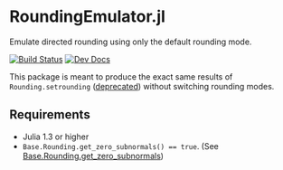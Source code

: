# RoundingEmulator.jl

Emulate directed rounding using only the default rounding mode. 

[![Build Status](https://travis-ci.com/matsueushi/RoundingEmulator.jl.svg?branch=master)](https://travis-ci.com/matsueushi/RoundingEmulator.jl) [![Dev Docs](https://img.shields.io/badge/docs-dev-blue.svg)](https://matsueushi.github.io/RoundingEmulator.jl/dev/)

This package is meant to produce the exact same results of `Rounding.setrounding` ([deprecated](https://github.com/JuliaLang/julia/pull/27166)) without switching rounding modes.

## Requirements 
 - Julia 1.3 or higher
 - `Base.Rounding.get_zero_subnormals() == true`. (See [Base.Rounding.get_zero_subnormals](https://docs.julialang.org/en/v1/base/numbers/#Base.Rounding.get_zero_subnormals))
